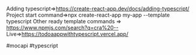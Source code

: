 Adding typescript=>https://create-react-app.dev/docs/adding-typescript/
Project start command=>npx create-react-app my-app --template typescript
Other ready template commands => https://www.npmjs.com/search?q=cra%20--
Live=>https://todoaappwithtypescript.vercel.app/

#mocapi
#typescript